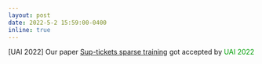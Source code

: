 ```yaml
---
layout: post
date: 2022-5-2 15:59:00-0400
inline: true
---
```


[UAI 2022]   Our paper [Sup-tickets sparse training](https://arxiv.org/abs/2205.15322) got accepted by <font color=009f06>UAI 2022</font>

